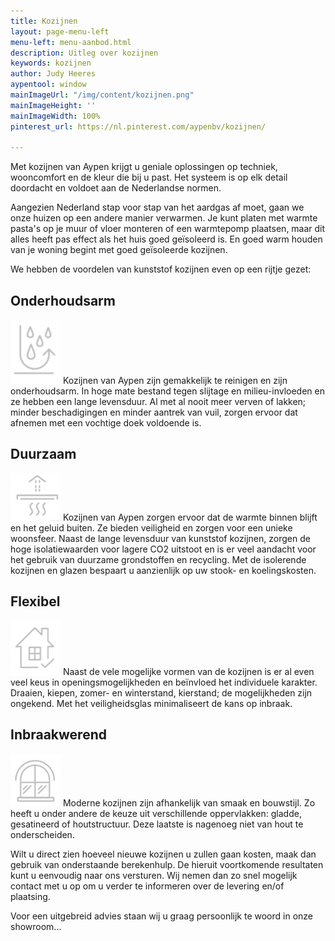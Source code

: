 ```yaml
---
title: Kozijnen
layout: page-menu-left
menu-left: menu-aanbod.html
description: Uitleg over kozijnen
keywords: kozijnen
author: Judy Heeres
aypentool: window
mainImageUrl: "/img/content/kozijnen.png"
mainImageHeight: ''
mainImageWidth: 100%
pinterest_url: https://nl.pinterest.com/aypenbv/kozijnen/

---
```

Met kozijnen van Aypen krijgt u geniale oplossingen op techniek, wooncomfort en de kleur die bij u past. Het systeem is op elk detail doordacht en voldoet aan de Nederlandse normen.

Aangezien Nederland stap voor stap van het aardgas af moet, gaan we onze huizen op een andere manier verwarmen. Je kunt platen met warmte pasta's op je muur of vloer monteren of een warmtepomp plaatsen, maar dit alles heeft pas effect als het huis goed geïsoleerd is. En goed warm houden van je woning begint met goed geïsoleerde kozijnen.

We hebben de voordelen van kunststof kozijnen even op een rijtje gezet:

## Onderhoudsarm

![image alt imgAlignLeft](/img/producten/onderhoudsarm.png)
Kozijnen van Aypen zijn gemakkelijk te reinigen en zijn onderhoudsarm. In hoge mate bestand tegen slijtage en milieu-invloeden en ze hebben een lange levensduur. Al met al nooit meer verven of lakken; minder beschadigingen en minder aantrek van vuil, zorgen ervoor dat afnemen met een vochtige doek voldoende is.

## Duurzaam

![image alt imgAlignLeft](/img/producten/duurzaam.png)
Kozijnen van Aypen zorgen ervoor dat de warmte binnen blijft en het geluid buiten. Ze bieden veiligheid en zorgen voor een unieke woonsfeer. Naast de lange levensduur van kunststof kozijnen, zorgen de hoge isolatiewaarden voor lagere CO2 uitstoot en is er veel aandacht voor het gebruik van duurzame grondstoffen en recycling. Met de isolerende kozijnen en glazen bespaart u aanzienlijk op uw stook- en koelingskosten.

## Flexibel

![image alt imgAlignLeft](/img/producten/flexibel.png)
Naast de vele mogelijke vormen van de kozijnen is er al even veel keus in openingsmogelijkheden en beïnvloed het individuele karakter. Draaien, kiepen, zomer- en winterstand, kierstand; de mogelijkheden zijn ongekend. Met het veiligheidsglas minimaliseert de kans op inbraak.

## Inbraakwerend

**_![image alt imgAlignLeft](/img/producten/inbraakwerend.png)_**
Moderne kozijnen zijn afhankelijk van smaak en bouwstijl. Zo heeft u onder andere de keuze uit verschillende oppervlakken: gladde, gesatineerd of houtstructuur. Deze laatste is nagenoeg niet van hout te onderscheiden.

Wilt u direct zien hoeveel nieuwe kozijnen u zullen gaan kosten, maak dan gebruik van onderstaande berekenhulp. De hieruit voortkomende resultaten kunt u eenvoudig naar ons versturen. Wij nemen dan zo snel mogelijk contact met u op om u verder te informeren over de levering en/of plaatsing.

Voor een uitgebreid advies staan wij u graag persoonlijk te woord in onze showroom...